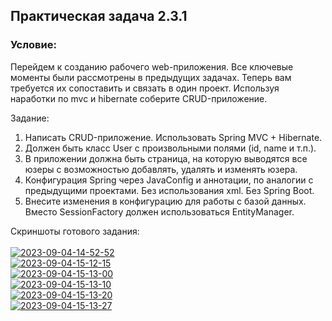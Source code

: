 ## Практическая задача 2.3.1

### Условие:
Перейдем к созданию рабочего web-приложения. Все ключевые моменты были рассмотрены в предыдущих задачах. Теперь вам требуется их сопоставить и связать в один проект.
Используя наработки по mvc и hibernate соберите CRUD-приложение.

Задание:
1. Написать CRUD-приложение. Использовать Spring MVC + Hibernate.
2. Должен быть класс User с произвольными полями (id, name и т.п.).
3. В приложении должна быть страница, на которую выводятся все юзеры с возможностью добавлять, удалять и изменять юзера.
4. Конфигурация Spring через JavaConfig и аннотации, по аналогии с предыдущими проектами. Без использования xml. Без Spring Boot.
5. Внесите изменения в конфигурацию для работы с базой данных. Вместо SessionFactory должен использоваться EntityManager.

Скриншоты готового задания:
<br/><br/>
<a href="https://ibb.co/DYLfMFx"><img src="https://i.ibb.co/xY3qgbp/2023-09-04-14-52-52.png" alt="2023-09-04-14-52-52" border="0" /></a>
<br/>
<a href="https://ibb.co/NZ6fNZZ"><img src="https://i.ibb.co/V2WbC22/2023-09-04-15-12-15.png" alt="2023-09-04-15-12-15" border="0" /></a>
<br/>
<a href="https://ibb.co/jhpwXvz"><img src="https://i.ibb.co/sjB1YvC/2023-09-04-15-13-00.png" alt="2023-09-04-15-13-00" border="0" /></a>
<br/>
<a href="https://ibb.co/SKgVPx2"><img src="https://i.ibb.co/NLqWs3X/2023-09-04-15-13-10.png" alt="2023-09-04-15-13-10" border="0" /></a>
<br/>
<a href="https://ibb.co/SRTSYhk"><img src="https://i.ibb.co/jgKt0cC/2023-09-04-15-13-20.png" alt="2023-09-04-15-13-20" border="0" /></a>
<br/>
<a href="https://ibb.co/g3QHLhZ"><img src="https://i.ibb.co/37VG9Qm/2023-09-04-15-13-27.png" alt="2023-09-04-15-13-27" border="0" /></a>
